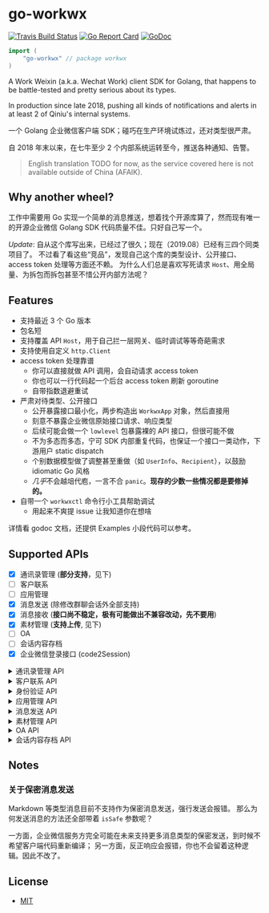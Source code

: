 # go-workwx

[![Travis Build Status](https://img.shields.io/travis/xen0n/go-workwx.svg)](https://travis-ci.org/xen0n/go-workwx)
[![Go Report Card](https://goreportcard.com/badge/go-workwx)](https://goreportcard.com/report/go-workwx)
[![GoDoc](http://godoc.org/go-workwx?status.svg)](http://godoc.org/go-workwx)

```go
import (
    "go-workwx" // package workwx
)
```

A Work Weixin (a.k.a. Wechat Work) client SDK for Golang, that happens to be
battle-tested and pretty serious about its types.

In production since late 2018, pushing all kinds of notifications and alerts
in at least 2 of Qiniu's internal systems.

一个 Golang 企业微信客户端 SDK；碰巧在生产环境试炼过，还对类型很严肃。

自 2018 年末以来，在七牛至少 2 个内部系统运转至今，推送各种通知、告警。

> English translation TODO for now, as the service covered here is not available
> outside of China (AFAIK).

## Why another wheel?

工作中需要用 Go 实现一个简单的消息推送，想着找个开源库算了，然而现有唯一的开源企业微信 Golang SDK 代码质量不佳。只好自己写一个。

_Update_: 自从这个库写出来，已经过了很久；现在（2019.08）已经有三四个同类项目了。
不过看了看这些“竞品”，发现自己这个库的类型设计、公开接口、access token 处理等方面还不赖。
为什么人们总是喜欢写死请求 `Host`、用全局量、为拆包而拆包甚至不惜公开内部方法呢？

## Features

- 支持最近 3 个 Go 版本
- 包名短
- 支持覆盖 API `Host`，用于自己拦一层网关、临时调试等等奇葩需求
- 支持使用自定义 `http.Client`
- access token 处理靠谱
  - 你可以直接就做 API 调用，会自动请求 access token
  - 你也可以一行代码起一个后台 access token 刷新 goroutine
  - 自带指数退避重试
- 严肃对待类型、公开接口
  - 公开暴露接口最小化，两步构造出 `WorkwxApp` 对象，然后直接用
  - 刻意不暴露企业微信原始接口请求、响应类型
  - 后续可能会做一个 `lowlevel` 包暴露裸的 API 接口，但很可能不做
  - 不为多态而多态，宁可 SDK 内部重复代码，也保证一个接口一类动作，下游用户 static dispatch
  - 个别数据模型做了调整甚至重做（如 `UserInfo`、`Recipient`），以鼓励 idiomatic Go 风格
  - *几乎*不会越俎代庖，一言不合 `panic`。**现存的少数一些情况都是要修掉的。**
- 自带一个 `workwxctl` 命令行小工具帮助调试
  - 用起来不爽提 issue 让我知道你在想啥

详情看 godoc 文档，还提供 Examples 小段代码可以参考。

## Supported APIs

- [x] 通讯录管理 (**部分支持**，见下)
- [ ] 客户联系
- [ ] 应用管理
- [x] 消息发送 (除修改群聊会话外全部支持)
- [x] 消息接收 (**接口尚不稳定，极有可能做出不兼容改动，先不要用**)
- [x] 素材管理 (**支持上传**, 见下)
- [ ] OA
- [ ] 会话内容存档
- [x] 企业微信登录接口 (code2Session)

<details>
<summary>通讯录管理 API</summary>

- [ ] 成员管理
  - [ ] 创建成员
  - [x] 读取成员 _NOTE: 成员对外信息暂未实现_
  - [ ] 更新成员
  - [ ] 删除成员
  - [ ] 批量删除成员
  - [ ] 获取部门成员
  - [x] 获取部门成员详情
  - [ ] userid 与 openid 互换
  - [ ] 二次验证
  - [ ] 邀请成员
- [ ] 部门管理
  - [ ] 创建部门
  - [ ] 更新部门
  - [ ] 删除部门
  - [x] 获取部门列表
- [ ] 标签管理
  - [ ] 创建标签
  - [ ] 更新标签名字
  - [ ] 删除标签
  - [ ] 获取标签成员
  - [ ] 增加标签成员
  - [ ] 删除标签成员
  - [ ] 获取标签列表
- [ ] 异步批量接口
  - [ ] 增量更新成员
  - [ ] 全量覆盖成员
  - [ ] 全量覆盖部门
  - [ ] 获取异步任务结果
- [ ] 通讯录回调通知
  - [ ] 成员变更通知
  - [ ] 部门变更通知
  - [ ] 标签变更通知
  - [ ] 异步任务完成通知

</details>

<details>
<summary>客户联系 API</summary>

- [x] 成员对外信息
- [x] 客户管理
  - [x] 获取客户列表
  - [x] 获取客户详情
  - [x] 批量获取客户详情
  - [x] 修改客户备注信息
- [x] 客户标签管理
  - [x] 管理企业标签
  - [x] 编辑客户企业标签
- [x] 客户分配
  - [x] 获取离职成员列表
  - [x] 分配在职或离职成员的客户
  - [x] 查询客户接替结果
  - [x] 分配离职成员的客户群
- [x] 变更回调通知
  - [x] 添加企业客户事件
  - [x] 编辑企业客户事件
  - [x] 外部联系人免验证添加成员事件
  - [x] 删除企业客户事件
  - [x] 删除跟进成员事件
  - [x] 客户接替失败事件
  - [x] 客户群变更事件

</details>

<details>
<summary>身份验证 API</summary>

- [x] 获取访问用户身份

</details>

<details>
<summary>应用管理 API</summary>

- [ ] 获取应用
- [ ] 设置应用
- [ ] 自定义菜单
  - [ ] 创建菜单
  - [ ] 获取菜单
  - [ ] 删除菜单

</details>

<details>
<summary>消息发送 API</summary>

- [x] 发送应用消息
- [x] 接收消息
- [x] 发送消息到群聊会话
  - [x] 创建群聊会话
  - [ ] 修改群聊会话
  - [x] 获取群聊会话
  - [x] 应用推送消息

### 消息类型

- [x] 文本消息
- [x] 图片消息
- [x] 语音消息
- [x] 视频消息
- [x] 文件消息
- [x] 文本卡片消息
- [x] 图文消息
- [x] 图文消息（mpnews）
- [x] markdown 消息
- [x] 任务卡片消息

</details>

<details>
<summary>素材管理 API</summary>

- [x] 上传临时素材
- [x] 上传永久图片
- [ ] 获取临时素材
- [ ] 获取高清语音素材

</details>

<details>
<summary>OA API</summary>

- [ ] 审批
  - [x] 获取审批模板详情
  - [x] 提交审批申请
  - [x] 审批申请状态变化回调通知
  - [x] 批量获取审批单号
  - [x] 获取审批申请详情
  - [ ] 获取企业假期管理配置
  - [ ] 修改成员假期余额

</details>

<details>
<summary>会话内容存档 API</summary>

- [x] 获取会话内容存档开启成员列表
- [x] 获取会话同意情况
- [ ] 客户同意进行聊天内容存档事件回调
- [x] 获取会话内容存档内部群信息

</details>

## Notes

### 关于保密消息发送

Markdown 等类型消息目前不支持作为保密消息发送，强行发送会报错。
那么为何发送消息的方法还全部带着 `isSafe` 参数呢？

一方面，企业微信服务方完全可能在未来支持更多消息类型的保密发送，到时候不希望客户端代码重新编译；
另一方面，反正响应会报错，你也不会留着这种逻辑。因此不改了。

## License

- [MIT](./LICENSE)
